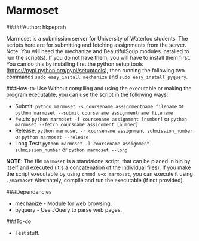 Marmoset
========
#####Author: hkpeprah


Marmoset is a submission server for University of Waterloo students.  The scripts here are for submitting and fetching assignments
from the server.  
Note: You will need the mechanize and BeautifulSoup modules installed to run the script(s).  If you do not have them, you will have to install them first.  You can do this by installing first the python setup tools (https://pypi.python.org/pypi/setuptools), then running the following two commands `sudo easy_install mechanize` and `sudo easy_install pyquery`.


###How-to-Use
Without compiling and using the executable or making the program executable, you can use the script in the following ways:
* Submit: `python marmoset -s coursename assignmentname filename` or `python marmoset --submit coursename assignmentname filename`
* Fetch: `python marmoset -f coursename assignment [number]` or `python marmoset --fetch coursname assignment [number]`
* Release: `python marmoset -r coursename assignment submission_number` or `python marmoset --release`
* Long Test: `python marmoset -l coursename assignment submission_number` or `python marmoset --long`

**NOTE**: The file `marmoset` is a standalone script, that can be placed in bin by itself and executed (it's a concatenation of the individual files).
If you make the script executable by using `chmod u+x marmoset`, you can execute it using `./marmoset`
Alternately, compile and run the executable (if not provided).


###Dependancies
* mechanize - Module for web browsing.
* pyquery - Use JQuery to parse web pages.


###To-do
* Test stuff.

